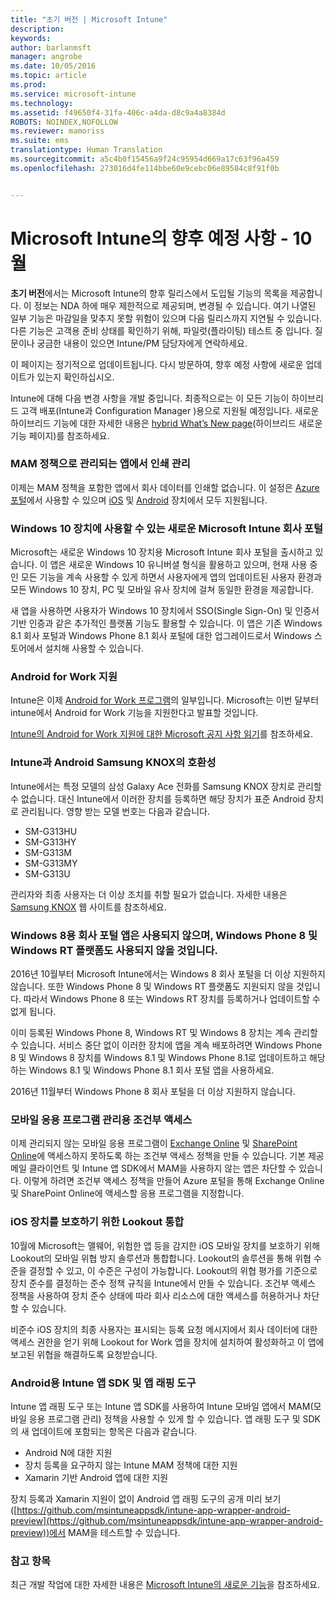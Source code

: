 ```yaml
---
title: "초기 버전 | Microsoft Intune"
description: 
keywords: 
author: barlanmsft
manager: angrobe
ms.date: 10/05/2016
ms.topic: article
ms.prod: 
ms.service: microsoft-intune
ms.technology: 
ms.assetid: f49650f4-31fa-406c-a4da-d8c9a4a8384d
ROBOTS: NOINDEX,NOFOLLOW
ms.reviewer: mamoriss
ms.suite: ems
translationtype: Human Translation
ms.sourcegitcommit: a5c4b0f15456a9f24c95954d669a17c63f96a459
ms.openlocfilehash: 273016d4fe114bbe60e9cebc06e89584c8f91f0b


---
```


# Microsoft Intune의 향후 예정 사항 - 10월
**초기 버전**에서는 Microsoft Intune의 향후 릴리스에서 도입될 기능의 목록을 제공합니다. 이 정보는 NDA 하에 매우 제한적으로 제공되며, 변경될 수 있습니다. 여기 나열된 일부 기능은 마감일을 맞추지 못할 위험이 있으며 다음 릴리스까지 지연될 수 있습니다. 다른 기능은 고객용 준비 상태를 확인하기 위해, 파일럿(플라이팅) 테스트 중 입니다. 질문이나 궁금한 내용이 있으면 Intune/PM 담당자에게 연락하세요.

이 페이지는 정기적으로 업데이트됩니다. 다시 방문하여, 향후 예정 사항에 새로운 업데이트가 있는지 확인하십시오.

Intune에 대해 다음 변경 사항을 개발 중입니다. 최종적으로는 이 모든 기능이 하이브리드 고객 배포(Intune과 Configuration Manager )용으로 지원될 예정입니다. 새로운 하이브리드 기능에 대한 자세한 내용은 [hybrid What’s New page](https://technet.microsoft.com/en-US/library/mt718155(TechNet.10).aspx)(하이브리드 새로운 기능 페이지)를 참조하세요.

### MAM 정책으로 관리되는 앱에서 인쇄 관리
이제는 MAM 정책을 포함한 앱에서 회사 데이터를 인쇄할 없습니다. 이 설정은 [Azure 포털](..deployuse/create-and-deploy-mobile-app-management-policies-with-microsoft-intune.md)에서 사용할 수 있으며 [iOS](..deployuse/ios-mam-policy-settings) 및 [Android](..deployuse/android-mam-policy-settings) 장치에서 모두 지원됩니다.
<!--TFS 1014328-->

### Windows 10 장치에 사용할 수 있는 새로운 Microsoft Intune 회사 포털
Microsoft는 새로운 Windows 10 장치용 Microsoft Intune 회사 포털을 출시하고 있습니다. 이 앱은 새로운 Windows 10 유니버셜 형식을 활용하고 있으며, 현재 사용 중인 모든 기능을 계속 사용할 수 있게 하면서 사용자에게 앱의 업데이트된 사용자 환경과 모든 Windows 10 장치, PC 및 모바일 유사 장치에 걸쳐 동일한 환경을 제공합니다.

새 앱을 사용하면 사용자가 Windows 10 장치에서 SSO(Single Sign-On) 및 인증서 기반 인증과 같은 추가적인 플랫폼 기능도 활용할 수 있습니다. 이 앱은 기존 Windows 8.1 회사 포털과 Windows Phone 8.1 회사 포털에 대한 업그레이드로서 Windows 스토어에서 설치해 사용할 수 있습니다.
<!--TFS 1016502-->

### Android for Work 지원

Intune은 이제 [Android for Work 프로그램](https://enterprise.google.com/android/partners/)의 일부입니다. Microsoft는 이번 달부터 intune에서 Android for Work 기능을 지원한다고 발표할 것입니다.

[Intune의 Android for Work 지원에 대한 Microsoft 공지 사항 읽기](https://blogs.technet.microsoft.com/enterprisemobility/2016/09/12/microsoft-intune-support-for-android-for-work/)를 참조하세요.

<!---This month, some newly provisioned Intune tenants will start seeing the Android for Work features. We will announce later when existing tenants will begin to see this feature.--->
<!--TFS 1043303-->

### Intune과 Android Samsung KNOX의 호환성

Intune에서는 특정 모델의 삼성 Galaxy Ace 전화를 Samsung KNOX 장치로 관리할 수 없습니다. 대신 Intune에서 이러한 장치를 등록하면 해당 장치가 표준 Android 장치로 관리됩니다.
영향 받는 모델 번호는 다음과 같습니다.

* SM-G313HU
* SM-G313HY
* SM-G313M
* SM-G313MY
* SM-G313U

관리자와 최종 사용자는 더 이상 조치를 취할 필요가 없습니다.
자세한 내용은 [Samsung KNOX](https://www.samsungknox.com) 웹 사이트를 참조하세요.

<!--TFS 1173566 iX blurb provided by Barry; requires PM signoff

### Multi-factor authentication for Android and iOS enrollment

In addition to Windows 8.1 and later, administrators can now enable multi-factor authentication for Android and iOS devices in the Microsoft Intune Enrollment application. -->    

### Windows 8용 회사 포털 앱은 사용되지 않으며, Windows Phone 8 및 Windows RT 플랫폼도 사용되지 않을 것입니다.
2016년 10월부터 Microsoft Intune에서는 Windows 8 회사 포털을 더 이상 지원하지 않습니다. 또한 Windows Phone 8 및 Windows RT 플랫폼도 지원되지 않을 것입니다. 따라서 Windows Phone 8 또는 Windows RT 장치를 등록하거나 업데이트할 수 없게 됩니다.

이미 등록된 Windows Phone 8, Windows RT 및 Windows 8 장치는 계속 관리할 수 있습니다. 서비스 중단 없이 이러한 장치에 앱을 계속 배포하려면 Windows Phone 8 및 Windows 8 장치를 Windows 8.1 및 Windows Phone 8.1로 업데이트하고 해당하는 Windows 8.1 및 Windows Phone 8.1 회사 포털 앱을 사용하세요.

2016년 11월부터 Windows Phone 8 회사 포털을 더 이상 지원하지 않습니다.
<!--TFS 1255391-->

### 모바일 응용 프로그램 관리용 조건부 액세스
이제 관리되지 않는 모바일 응용 프로그램이 [Exchange Online](..deployuse/restrict-access-to-exchange-online-with-microsoft-intune.md) 및 [SharePoint Online](..deployuse/restrict-access-to-sharepoint-online-with-microsoft-intune.md)에 액세스하지 못하도록 하는 조건부 액세스 정책을 만들 수 있습니다. 기본 제공 메일 클라이언트 및 Intune 앱 SDK에서 MAM을 사용하지 않는 앱은 차단할 수 있습니다.  이렇게 하려면 조건부 액세스 정책을 만들어 Azure 포털을 통해 Exchange Online 및 SharePoint Online에 액세스할 응용 프로그램을 지정합니다.
<!--TFS 1317673-->

<!--TFS 1318014; awaiting approval in notes as to whether to proceed

### "Default" policy is deprecated

To minimize unintentionally assigned profiles, Intune is removing support for the "default" Corporate Device Enrollment profile for Apple Device Enrollment Program (DEP) device serial numbers in the new Azure console. Serial numbers synchronized from an Apple DEP account will initially have no Corporate Device Enrollment profile assigned.  A profile must be assigned manually after synchronization. This change will apply to the new console only. Until the existing Admin console is retired, no change will take place.
-->

<!--TFS 1318023; awaiting approval in notes as to whether to proceed

### Deprecation of row-by-row iOS Details review for iOS device CSV uploads

In order to streamline uploading IMEI numbers for Corporate devices and Apple serial numbers for Configurator enrollment, Intune is removing the row by row review of hardware identifiers already found in the system. This review allows the IT Pro to accept associated Details from the CSV to overwrite the existing details for a hardware identifier already in the system. The review will be replaced by a single option to automatically overwrite Details for all hardware identifiers or ignore new details for existing identifiers. This change will apply to the new console only. Until the existing Admin console is retired, no change will take place.
-->

### iOS 장치를 보호하기 위한 Lookout 통합
10월에 Microsoft는 맬웨어, 위험한 앱 등을 감지한 iOS 모바일 장치를 보호하기 위해 Lookout의 모바일 위협 방지 솔루션과 통합합니다. Lookout의 솔루션을 통해 위협 수준을 결정할 수 있고, 이 수준은 구성이 가능합니다. Lookout의 위협 평가를 기준으로 장치 준수를 결정하는 준수 정책 규칙을 Intune에서 만들 수 있습니다. 조건부 액세스 정책을 사용하여 장치 준수 상태에 따라 회사 리소스에 대한 액세스를 허용하거나 차단할 수 있습니다.

비준수 iOS 장치의 최종 사용자는 표시되는 등록 요청 메시지에서 회사 데이터에 대한 액세스 권한을 얻기 위해 Lookout for Work 앱을 장치에 설치하여 활성화하고 이 앱에 보고된 위협을 해결하도록 요청받습니다.
<!--TFS 1319493-->

### Android용 Intune 앱 SDK 및 앱 래핑 도구
Intune 앱 래핑 도구 또는 Intune 앱 SDK를 사용하여 Intune 모바일 앱에서 MAM(모바일 응용 프로그램 관리) 정책을 사용할 수 있게 할 수 있습니다. 앱 래핑 도구 및 SDK의 새 업데이트에 포함되는 항목은 다음과 같습니다.

* Android N에 대한 지원
* 장치 등록을 요구하지 않는 Intune MAM 정책에 대한 지원
* Xamarin 기반 Android 앱에 대한 지원

장치 등록과 Xamarin 지원이 없이 Android 앱 래핑 도구의 공개 미리 보기([https://github.com/msintuneappsdk/intune-app-wrapper-android-preview](https://github.com/msintuneappsdk/intune-app-wrapper-android-preview))에서 MAM을 테스트할 수 있습니다.
<!--TFS 1319511; please create new TFS entry for WN text associated with this TFS item-->

<!--TFS 1319613; no iX review on PM text blurb

### Private preview customers using MAM Conditional Access will have their policies reset

Due to changes in the policy structure for Conditional Access for Mobile App Management, any existing policies that were set by customers through the private preview will be removed. Customers will need to set new policies once the change is made. The timing will coincide with the October service update.
-->

### 참고 항목
최근 개발 작업에 대한 자세한 내용은 [Microsoft Intune의 새로운 기능](whats-new-in-microsoft-intune.md)을 참조하세요.



<!--HONumber=Oct16_HO1-->


